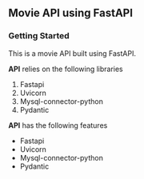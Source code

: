 ## Movie API using FastAPI

### Getting Started
This is a movie API built using FastAPI.

**API** relies on the following libraries
1. Fastapi
2. Uvicorn
3. Mysql-connector-python
4. Pydantic

**API** has the following features
* Fastapi
* Uvicorn
* Mysql-connector-python
* Pydantic

<!--
```
  To get it up running, run:
    uvicorn main:app --reload
```
-->
